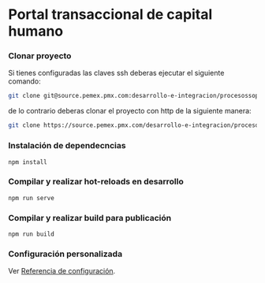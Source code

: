 # Portal transaccional de capital humano

### Clonar proyecto

Si tienes configuradas las claves ssh deberas ejecutar el siguiente comando:

```sh
git clone git@source.pemex.pmx.com:desarrollo-e-integracion/procesossoporte/dcas-sch/portaltransaccional/portaltransaccional-frontend.git
```

de lo contrario deberas clonar el proyecto con http de la siguiente manera:

```sh
git clone https://source.pemex.pmx.com/desarrollo-e-integracion/procesossoporte/dcas-sch/portaltransaccional/portaltransaccional-frontend.git
```


### Instalación de dependecncias
```
npm install
```

### Compilar y realizar hot-reloads en desarrollo
```
npm run serve
```

### Compilar y realizar build para publicación
```
npm run build
```

### Configuración personalizada
Ver [Referencia de configuración](https://cli.vuejs.org/config/).
